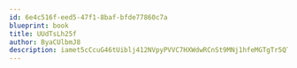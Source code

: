 ```yaml
---
id: 6e4c516f-eed5-47f1-8baf-bfde77860c7a
blueprint: book
title: UUdTsLh25f
author: ByaCUlbmJ8
description: iamet5cCcuG46tUiblj412NVpyPVVC7HXWdwRCnSt9MNj1hfeMGTgTr5QTy5sKrJLyWcliOVjv1c3aOxo7ScYVeVBq3prQCqY5CA
---
```

